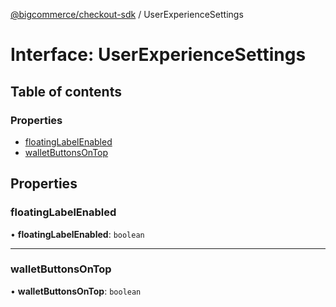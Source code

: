 [@bigcommerce/checkout-sdk](../README.md) / UserExperienceSettings

# Interface: UserExperienceSettings

## Table of contents

### Properties

- [floatingLabelEnabled](UserExperienceSettings.md#floatinglabelenabled)
- [walletButtonsOnTop](UserExperienceSettings.md#walletbuttonsontop)

## Properties

### floatingLabelEnabled

• **floatingLabelEnabled**: `boolean`

___

### walletButtonsOnTop

• **walletButtonsOnTop**: `boolean`
